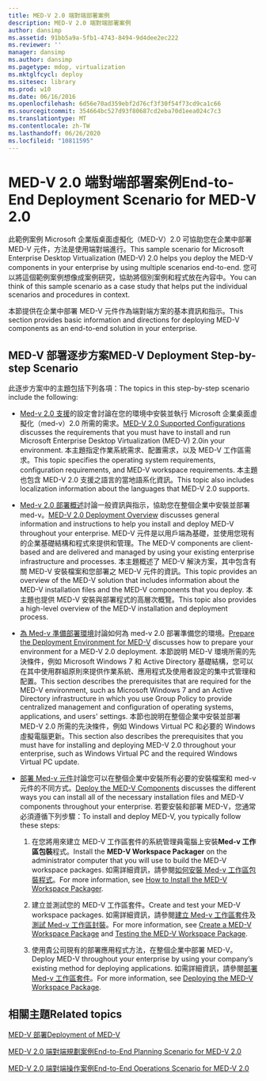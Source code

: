 ```yaml
---
title: MED-V 2.0 端對端部署案例
description: MED-V 2.0 端對端部署案例
author: dansimp
ms.assetid: 91bb5a9a-5fb1-4743-8494-9d4dee2ec222
ms.reviewer: ''
manager: dansimp
ms.author: dansimp
ms.pagetype: mdop, virtualization
ms.mktglfcycl: deploy
ms.sitesec: library
ms.prod: w10
ms.date: 06/16/2016
ms.openlocfilehash: 6d56e70ad359ebf2d76cf3f30f54f73cd9ca1c66
ms.sourcegitcommit: 354664bc527d93f80687cd2eba70d1eea024c7c3
ms.translationtype: MT
ms.contentlocale: zh-TW
ms.lasthandoff: 06/26/2020
ms.locfileid: "10811595"
---
```

# <span data-ttu-id="976b5-103">MED-V 2.0 端對端部署案例</span><span class="sxs-lookup"><span data-stu-id="976b5-103">End-to-End Deployment Scenario for MED-V 2.0</span></span>


<span data-ttu-id="976b5-104">此範例案例 Microsoft 企業版桌面虛擬化（MED-V）2.0 可協助您在企業中部署 MED-V 元件，方法是使用端對端進行。</span><span class="sxs-lookup"><span data-stu-id="976b5-104">This sample scenario for Microsoft Enterprise Desktop Virtualization (MED-V) 2.0 helps you deploy the MED-V components in your enterprise by using multiple scenarios end-to-end.</span></span> <span data-ttu-id="976b5-105">您可以將這個範例案例想像成案例研究，協助將個別案例和程式放在內容中。</span><span class="sxs-lookup"><span data-stu-id="976b5-105">You can think of this sample scenario as a case study that helps put the individual scenarios and procedures in context.</span></span>

<span data-ttu-id="976b5-106">本節提供在企業中部署 MED-V 元件作為端對端方案的基本資訊和指示。</span><span class="sxs-lookup"><span data-stu-id="976b5-106">This section provides basic information and directions for deploying MED-V components as an end-to-end solution in your enterprise.</span></span>

## <span data-ttu-id="976b5-107">MED-V 部署逐步方案</span><span class="sxs-lookup"><span data-stu-id="976b5-107">MED-V Deployment Step-by-step Scenario</span></span>


<span data-ttu-id="976b5-108">此逐步方案中的主題包括下列各項：</span><span class="sxs-lookup"><span data-stu-id="976b5-108">The topics in this step-by-step scenario include the following:</span></span>

-   <span data-ttu-id="976b5-109">[Med-v 2.0 支援](med-v-20-supported-configurations.md)的設定會討論在您的環境中安裝並執行 Microsoft 企業桌面虛擬化（med-v）2.0 所需的需求。</span><span class="sxs-lookup"><span data-stu-id="976b5-109">[MED-V 2.0 Supported Configurations](med-v-20-supported-configurations.md) discusses the requirements that you must have to install and run Microsoft Enterprise Desktop Virtualization (MED-V) 2.0in your environment.</span></span> <span data-ttu-id="976b5-110">本主題指定作業系統需求、配置需求，以及 MED-V 工作區需求。</span><span class="sxs-lookup"><span data-stu-id="976b5-110">This topic specifies the operating system requirements, configuration requirements, and MED-V workspace requirements.</span></span> <span data-ttu-id="976b5-111">本主題也包含 MED-V 2.0 支援之語言的當地語系化資訊。</span><span class="sxs-lookup"><span data-stu-id="976b5-111">This topic also includes localization information about the languages that MED-V 2.0 supports.</span></span>

-   <span data-ttu-id="976b5-112">[Med-v 2.0 部署概述](med-v-20-deployment-overview.md)討論一般資訊與指示，協助您在整個企業中安裝並部署 med-v。</span><span class="sxs-lookup"><span data-stu-id="976b5-112">[MED-V 2.0 Deployment Overview](med-v-20-deployment-overview.md) discusses general information and instructions to help you install and deploy MED-V throughout your enterprise.</span></span> <span data-ttu-id="976b5-113">MED-V 元件是以用戶端為基礎，並使用您現有的企業基礎結構和程式來提供和管理。</span><span class="sxs-lookup"><span data-stu-id="976b5-113">The MED-V components are client-based and are delivered and managed by using your existing enterprise infrastructure and processes.</span></span> <span data-ttu-id="976b5-114">本主題概述了 MED-V 解決方案，其中包含有關 MED-V 安裝檔案和您部署之 MED-V 元件的資訊。</span><span class="sxs-lookup"><span data-stu-id="976b5-114">This topic provides an overview of the MED-V solution that includes information about the MED-V installation files and the MED-V components that you deploy.</span></span> <span data-ttu-id="976b5-115">本主題也提供 MED-V 安裝與部署程式的高層次概覽。</span><span class="sxs-lookup"><span data-stu-id="976b5-115">This topic also provides a high-level overview of the MED-V installation and deployment process.</span></span>

-   <span data-ttu-id="976b5-116">[為 Med-v 準備部署環境](prepare-the-deployment-environment-for-med-v.md)討論如何為 med-v 2.0 部署準備您的環境。</span><span class="sxs-lookup"><span data-stu-id="976b5-116">[Prepare the Deployment Environment for MED-V](prepare-the-deployment-environment-for-med-v.md) discusses how to prepare your environment for a MED-V 2.0 deployment.</span></span> <span data-ttu-id="976b5-117">本節說明 MED-V 環境所需的先決條件，例如 Microsoft Windows 7 和 Active Directory 基礎結構，您可以在其中使用群組原則來提供作業系統、應用程式及使用者設定的集中式管理和配置。</span><span class="sxs-lookup"><span data-stu-id="976b5-117">This section describes the prerequisites that are required for the MED-V environment, such as Microsoft Windows 7 and an Active Directory infrastructure in which you use Group Policy to provide centralized management and configuration of operating systems, applications, and users' settings.</span></span> <span data-ttu-id="976b5-118">本節也說明在整個企業中安裝並部署 MED-V 2.0 所需的先決條件，例如 Windows Virtual PC 和必要的 Windows 虛擬電腦更新。</span><span class="sxs-lookup"><span data-stu-id="976b5-118">This section also describes the prerequisites that you must have for installing and deploying MED-V 2.0 throughout your enterprise, such as Windows Virtual PC and the required Windows Virtual PC update.</span></span>

-   <span data-ttu-id="976b5-119">[部署 Med-v 元件](deploy-the-med-v-components.md)討論您可以在整個企業中安裝所有必要的安裝檔案和 med-v 元件的不同方式。</span><span class="sxs-lookup"><span data-stu-id="976b5-119">[Deploy the MED-V Components](deploy-the-med-v-components.md) discusses the different ways you can install all of the necessary installation files and MED-V components throughout your enterprise.</span></span> <span data-ttu-id="976b5-120">若要安裝和部署 MED-V，您通常必須遵循下列步驟：</span><span class="sxs-lookup"><span data-stu-id="976b5-120">To install and deploy MED-V, you typically follow these steps:</span></span>

    1.  <span data-ttu-id="976b5-121">在您將用來建立 MED-V 工作區套件的系統管理員電腦上安裝**Med-v 工作區包裝**程式。</span><span class="sxs-lookup"><span data-stu-id="976b5-121">Install the **MED-V Workspace Packager** on the administrator computer that you will use to build the MED-V workspace packages.</span></span> <span data-ttu-id="976b5-122">如需詳細資訊，請參閱[如何安裝 Med-v 工作區包裝程式](how-to-install-the-med-v-workspace-packager.md)。</span><span class="sxs-lookup"><span data-stu-id="976b5-122">For more information, see [How to Install the MED-V Workspace Packager](how-to-install-the-med-v-workspace-packager.md).</span></span>

    2.  <span data-ttu-id="976b5-123">建立並測試您的 MED-V 工作區套件。</span><span class="sxs-lookup"><span data-stu-id="976b5-123">Create and test your MED-V workspace packages.</span></span> <span data-ttu-id="976b5-124">如需詳細資訊，請參閱[建立 Med-v 工作區套件](create-a-med-v-workspace-package.md)及[測試 Med-v 工作區封裝](testing-the-med-v-workspace-package.md)。</span><span class="sxs-lookup"><span data-stu-id="976b5-124">For more information, see [Create a MED-V Workspace Package](create-a-med-v-workspace-package.md) and [Testing the MED-V Workspace Package](testing-the-med-v-workspace-package.md).</span></span>

    3.  <span data-ttu-id="976b5-125">使用貴公司現有的部署應用程式方法，在整個企業中部署 MED-V。</span><span class="sxs-lookup"><span data-stu-id="976b5-125">Deploy MED-V throughout your enterprise by using your company’s existing method for deploying applications.</span></span> <span data-ttu-id="976b5-126">如需詳細資訊，請參閱[部署 Med-v 工作區套件](deploying-the-med-v-workspace-package.md)。</span><span class="sxs-lookup"><span data-stu-id="976b5-126">For more information, see [Deploying the MED-V Workspace Package](deploying-the-med-v-workspace-package.md).</span></span>

## <span data-ttu-id="976b5-127">相關主題</span><span class="sxs-lookup"><span data-stu-id="976b5-127">Related topics</span></span>


[<span data-ttu-id="976b5-128">MED-V 部署</span><span class="sxs-lookup"><span data-stu-id="976b5-128">Deployment of MED-V</span></span>](deployment-of-med-v.md)

[<span data-ttu-id="976b5-129">MED-V 2.0 端對端規劃案例</span><span class="sxs-lookup"><span data-stu-id="976b5-129">End-to-End Planning Scenario for MED-V 2.0</span></span>](end-to-end-planning-scenario-for-med-v-20.md)

[<span data-ttu-id="976b5-130">MED-V 2.0 端對端操作案例</span><span class="sxs-lookup"><span data-stu-id="976b5-130">End-to-End Operations Scenario for MED-V 2.0</span></span>](end-to-end-operations-scenario-for-med-v-20.md)

 

 





